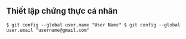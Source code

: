 ## Thiết lập chứng thực cá nhân
`
$ git config --global user.name "User Name"
$ git config --global user.email "username@gmail.com"
`
